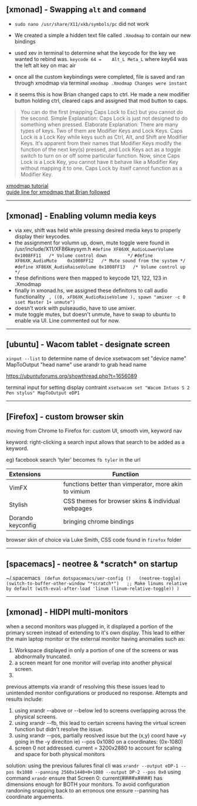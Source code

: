 ## [xmonad] - Swapping `alt` and `command`
- `sudo nano /usr/share/X11/xkb/symbols/pc` did not work
- We created a simple a hidden text file called `.Xmodmap` to contain our new bindings
- used xev in terminal to determine what the keycode for the key we wanted to rebind was. `keycode 64 =    Alt_L Meta_L` where key64 was the left alt key on mac air
- once all the custom keybindings were completed, file is saved and ran through xmodmap via terminal `xmodmap .Xmodmap Changes were instant`


- it seems this is how Brian changed caps to ctrl. He made a new modifier button holding ctrl, cleared caps and assigned that mod button to caps. 
> You can do the first (mapping Caps Lock to Esc) but you cannot do the second.
> Simple Explanation: Caps Lock is just not designed to do something when pressed.
> Elaborate Explanation: There are many types of keys. Two of them are Modifier Keys and Lock Keys.
> Caps Lock is a Lock Key while keys such as Ctrl, Alt, and Shift are Modifier Keys.
> It's apparent from their names that Modifier Keys modify the function of the next key(s) pressed, and Lock Keys act as a toggle switch to turn on or off some particular function.
> Now, since Caps Lock is a Lock Key, you cannot have it behave like a Modifier Key without mapping it to one. Caps Lock by itself cannot function as a Modifier Key.

[xmodmap tutorial](http://xahlee.info/linux/linux_xmodmap_tutorial.html)  
[guide line for xmodmap that Brian followed](https://blacketernal.wordpress.com/set-up-key-mappings-with-xmodmap/)

---

## [xmonad] - Enabling volumn media keys
- via xev, shift was held while pressing desired media keys to properly display their keycodes. 
- the assignment for volumn up, down, mute toggle were found in /usr/include/X11/XF86keysym.h
   `#define XF86XK_AudioLowerVolume	0x1008FF11   /* Volume control down        */` 
   `#define XF86XK_AudioMute	0x1008FF12   /* Mute sound from the system */` 
   `#define XF86XK_AudioRaiseVolume	0x1008FF13   /* Volume control up          */ `
- these definitions were then mapped to keycode 121, 122, 123 in .Xmodmap 
- finally in xmonad.hs, we assigned these definitons to call audio functionality
  ` , ((0, xF86XK_AudioRaiseVolume ), spawn "amixer -c 0 sset Master 1+ unmute")`
- doesn't work with pulseaudio, have to use amixer. 
- mute toggle mutes, but doesn't unmute, have to swap to ubuntu to enable via UI. Line commented out for now. 

---
## [ubuntu] - Wacom tablet - designate screen
`xinput --list` to determine name of device
xsetwacom set "device name" MapToOutput "head name"
use arandr to grab head name 

https://ubuntuforums.org/showthread.php?t=1656089

terminal input for setting display contraint
`xsetwacom set "Wacom Intuos S 2 Pen stylus" MapToOutput eDP1`

---
## [Firefox] - custom browser skin
moving from Chrome to Firefox for: custom UI, smooth vim, keyword nav

keyword: right-clicking a search input allows that search to be added as a keyword.

eg) facebook search 'tyler' becomes `fb tyler` in the url


|**Extensions**|**Functiion**|
| :----------- | ----------- |
|VimFX|functions better than vimperator, more akin to vimium|
|Stylish|CSS themes for browser skins & individual webpages|
|Dorando keyconfig|bringing chrome bindings|

browser skin of choice via Luke Smith, CSS code found in `firefox` folder

---
## [spacemacs] - neotree & \*scratch\* on startup
~/.spacemacs
` (defun dotspacemacs/uer-config ()  
  (neotree-toggle)  
  (switch-to-buffer-other-window "*scratch*")  
    ;; Make linums relative by default
  (with-eval-after-load 'linum
    (linum-relative-toggle))
  )`  
  
---
## [xmonad] - HIDPI multi-monitors
when a second monitors was plugged in, it displayed a portion of the primary screen instead of extending to it's own
display. This lead to either the main laptop monitor or the external monitor having anomalies such as:
1. Workspace displayed in only a portion of one of the screens or was abdnormally truncated.
2. a screen meant for one monitor will overlap into another physical screen.
3. 

previous attempts via xrandr of resolving this these issues lead to unintended monitor configurations or produced no
response. Attempts and results include:
1. using xrandr --above or --below led to screens overlapping across the physical screens.
2. using xrandr --fb, this lead to certain screens having the virtual screen function but didn't resolve the issue.
3. using xrandr --pos, partially reoslved issue but the (x,y) coord have +y going in the -y direciton 
   ie) --pos 0x1080 on a coordinates: (0x-1080)
4. screen 0 not addressed. current = 3200x2880 to account for scaling and space for both physical monitors

solution:
using the previous failures final cli was 
`xrandr --output eDP-1 --pos 0x1080 --panning 2560x1440+0+1080 --output DP-2 --pos 0x0`
using command `xrandr` ensure that Screen 0: current(####x####) has dimensions enough for BOTH your monitors.
To avoid configuration randoning snapping back to an erronous one ensure --panning has coordinate arguements.


















